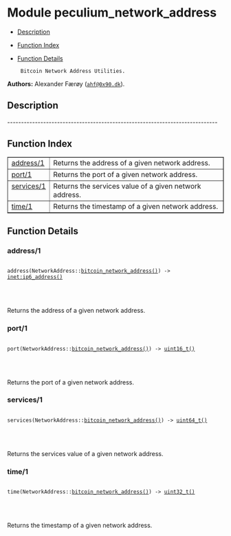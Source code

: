 

# Module peculium_network_address #
* [Description](#description)
* [Function Index](#index)
* [Function Details](#functions)


       Bitcoin Network Address Utilities.
__Authors:__ Alexander Færøy ([`ahf@0x90.dk`](mailto:ahf@0x90.dk)).
<a name="description"></a>

## Description ##
   ----------------------------------------------------------------------------<a name="index"></a>

## Function Index ##


<table width="100%" border="1" cellspacing="0" cellpadding="2" summary="function index"><tr><td valign="top"><a href="#address-1">address/1</a></td><td>Returns the address of a given network address.</td></tr><tr><td valign="top"><a href="#port-1">port/1</a></td><td>Returns the port of a given network address.</td></tr><tr><td valign="top"><a href="#services-1">services/1</a></td><td>Returns the services value of a given network address.</td></tr><tr><td valign="top"><a href="#time-1">time/1</a></td><td>Returns the timestamp of a given network address.</td></tr></table>


<a name="functions"></a>

## Function Details ##

<a name="address-1"></a>

### address/1 ###


<pre><code>
address(NetworkAddress::<a href="#type-bitcoin_network_address">bitcoin_network_address()</a>) -&gt; <a href="inet.md#type-ip6_address">inet:ip6_address()</a>
</code></pre>

<br></br>


Returns the address of a given network address.
<a name="port-1"></a>

### port/1 ###


<pre><code>
port(NetworkAddress::<a href="#type-bitcoin_network_address">bitcoin_network_address()</a>) -&gt; <a href="#type-uint16_t">uint16_t()</a>
</code></pre>

<br></br>


Returns the port of a given network address.
<a name="services-1"></a>

### services/1 ###


<pre><code>
services(NetworkAddress::<a href="#type-bitcoin_network_address">bitcoin_network_address()</a>) -&gt; <a href="#type-uint64_t">uint64_t()</a>
</code></pre>

<br></br>


Returns the services value of a given network address.
<a name="time-1"></a>

### time/1 ###


<pre><code>
time(NetworkAddress::<a href="#type-bitcoin_network_address">bitcoin_network_address()</a>) -&gt; <a href="#type-uint32_t">uint32_t()</a>
</code></pre>

<br></br>


Returns the timestamp of a given network address.
